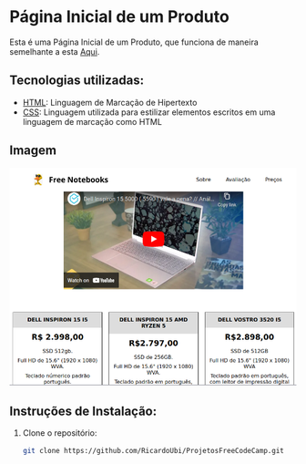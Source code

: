 # Página Inicial de um Produto

Esta é uma Página Inicial de um Produto, que funciona de maneira semelhante a esta [Aqui](https://product-landing-page.freecodecamp.rocks/).


## Tecnologias utilizadas:

- [HTML](https://pt.wikipedia.org/wiki/HTML):  Linguagem de Marcação de Hipertexto
- [CSS](https://pt.wikipedia.org/wiki/Cascading_Style_Sheets): Linguagem utilizada para estilizar elementos escritos em uma linguagem de marcação como HTML
  

## Imagem

![Captura de Tela do Meu Projeto](image/Produto.png)

## Instruções de Instalação:
1. Clone o repositório:
   ```bash
   git clone https://github.com/RicardoUbi/ProjetosFreeCodeCamp.git



